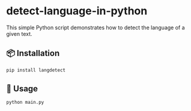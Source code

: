 # detect-language-in-python
This simple Python script demonstrates how to detect the language of a given text.


## 📦 Installation

```bash
pip install langdetect
```

## 🚀 Usage

```bash
python main.py
```
